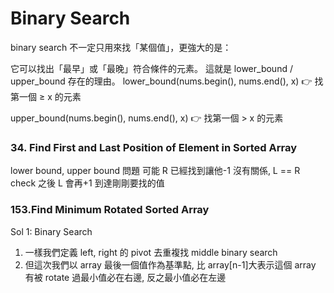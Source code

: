 # Binary Search

binary search 不一定只用來找「某個值」，更強大的是：

它可以找出「最早」或「最晚」符合條件的元素。
這就是 lower_bound / upper_bound 存在的理由。
lower_bound(nums.begin(), nums.end(), x)
👉 找第一個 ≥ x 的元素

upper_bound(nums.begin(), nums.end(), x)
👉 找第一個 > x 的元素

### 34. Find First and Last Position of Element in Sorted Array

lower bound, upper bound 問題
可能 R 已經找到讓他-1 沒有關係, L == R check 之後 L 會再+1 到達剛剛要找的值

### 153.Find Minimum Rotated Sorted Array

Sol 1: Binary Search

1. 一樣我們定義 left, right 的 pivot 去重複找 middle binary search
2. 但這次我們以 array 最後一個值作為基準點, 比 array[n-1]大表示這個 array 有被 rotate 過最小值必在右邊, 反之最小值必在左邊
